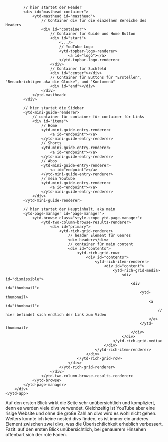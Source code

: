 <!--Was macht meine Lieblingswebsite?-->

<!--Youtube, auszugsweise:-->

<body>
    <ytd-app>
        <div id="content">

            // hier startet der Header
            <div id="masthead-container">
                <ytd-masthead id="masthead">
                    // Container div für die einzelnen Bereiche des Headers
                    <div id="container">
                        // Container für Guide und Home Button
                        <div id="start">
                            <.../>
                            // YouTube Logo
                            <ytd-topbar-logo-renderer>
                                <a id="logo"></a>
                            </ytd-topbar-logo-renderer>
                        </div>
                        // Container für Suchfeld
                        <div id="center"></div>
                        // Container für Buttons für "Erstellen", "Benachrichtigen aka die Glocke", und "Kontomenü"
                        <div id="end"></div>
                    </div>
                </ytd-masthead>
            </div>

            // hier startet die Sidebar
            <ytd-mini-guide-renderer>
                // container für container für container für Links
                <div id="items">
                    // Home
                    <ytd-mini-guide-entry-renderer>
                        <a id="endpoint"></a>
                    </ytd-mini-guide-entry-renderer>
                    // Shorts
                    <ytd-mini-guide-entry-renderer>
                        <a id="endpoint"></a>
                    </ytd-mini-guide-entry-renderer>
                    // Abos
                    <ytd-mini-guide-entry-renderer>
                        <a id="endpoint"></a>
                    </ytd-mini-guide-entry-renderer>
                    // mein Youtube
                    <ytd-mini-guide-entry-renderer>
                        <a id="endpoint"></a>
                    </ytd-mini-guide-entry-renderer>
                </div>
            </ytd-mini-guide-renderer>

            // hier startet der Hauptinhalt, aka main
            <ytd-page-manager id="page-manager">
                <ytd-browse class="style-scope ytd-page-manager">
                    <ytd-two-column-browse-results-renderer>
                        <div id="primary">
                            <ytd-rich-grid-renderer>
                                // header Element für Genres
                                <div header></div>
                                // container für main content
                                <div id="contents">
                                    <ytd-rich-grid-row>
                                        <div id="contents">
                                            <ytd-rich-item-renderer>
                                                <div id="content">
                                                    <ytd-rich-grid-media>
                                                        <div id="dismissible">
                                                            <div id="thumbnail">
                                                                <ytd-thumbnail>
                                                                    <a id="thumbnail">
                                                                        // hier befindet sich endlich der Link zum Video
                                                                    </a>
                                                                </ytd-thumbnail>
                                                            </div>
                                                        </div>
                                                    </ytd-rich-grid-media>
                                                </div>
                                            </ytd-rich-item-renderer>
                                        </div>
                                    </ytd-rich-grid-row>
                                </div>
                            </ytd-rich-grid-renderer>
                        </div>
                    </ytd-two-column-browse-results-renderer>
                </ytd-browse>
            </ytd-page-manager>
        </div>
    </ytd-app>

</body>

Auf den ersten Blick wirkt die Seite sehr unübersichtlich und kompliziert, denn es werden viele divs verwendet. Gleichzeitig ist YouTube
aber eine risige Website und ohne die große Zahl an divs wird es wohl nicht gehen. Weiters konnte ich keine nested divs finden, es ist immer
ein anderes Element zwischen zwei divs, was die Überischtlichkeit erheblich verbessert.
Fazit: auf den ersten Blick unübersichtlich, bei genauerem Hinsehen offenbart sich der rote Faden.
